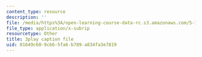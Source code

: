 ```yaml
---
content_type: resource
description: ''
file: /media/https%3A/open-learning-course-data-rc.s3.amazonaws.com/5-111sc-principles-of-chemical-science-fall-2014/01649c609cb65fa6b789a834fa3e7819_f6Z99Gu6XEE.vtt
file_type: application/x-subrip
resourcetype: Other
title: 3play caption file
uid: 01649c60-9cb6-5fa6-b789-a834fa3e7819
---
```

